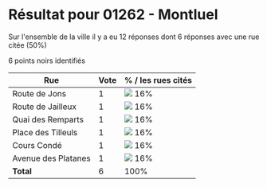 # Résultat pour 01262 - Montluel

Sur l'ensemble de la ville il y a eu 12 réponses dont 6 réponses avec une rue citée (50%)

6 points noirs identifiés

| Rue | Vote | % / les rues cités|
|-----|------|-------------------|
| Route de Jons | 1 | <img src="../../img/bar_16.gif" />&nbsp;16%|
| Route de Jailleux | 1 | <img src="../../img/bar_16.gif" />&nbsp;16%|
| Quai des Remparts | 1 | <img src="../../img/bar_16.gif" />&nbsp;16%|
| Place des Tilleuls | 1 | <img src="../../img/bar_16.gif" />&nbsp;16%|
| Cours Condé | 1 | <img src="../../img/bar_16.gif" />&nbsp;16%|
| Avenue des Platanes | 1 | <img src="../../img/bar_16.gif" />&nbsp;16%|
| **Total** | 6 | 100%|
